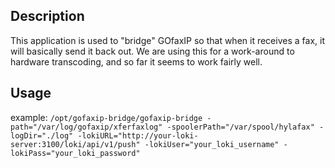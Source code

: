 ## Description

This application is used to "bridge" GOfaxIP so that when it receives a fax, it will basically send it back out. We are using this for a work-around to hardware transcoding, and so far it seems to work fairly well.

### 

## Usage

example: `/opt/gofaxip-bridge/gofaxip-bridge -path="/var/log/gofaxip/xferfaxlog" -spoolerPath="/var/spool/hylafax" -logDir="./log" -lokiURL="http://your-loki-server:3100/loki/api/v1/push" -lokiUser="your_loki_username" -lokiPass="your_loki_password"`
